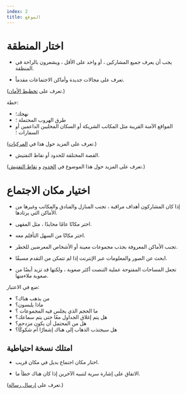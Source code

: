 ```yaml
---
index: 2
title: الموقع
---
```

# اختار المنطقة

*   يجب أن يعرف جميع المشاركين ، أو واحد على الأقل ، ويشعرون بالراحة في المنطقة.

*   تعرف على مجالات جديدة وأماكن الاجتماعات مقدماً.

(تعرف على [تخطيط الأمان](umbrella://assess-your-risk/security-planning).)

خطة:

*   نهجك؛
*   طرق الهروب المحتملة ؛
*   المواقع الآمنة القريبة مثل المكاتب الشريكة أو السكان المحليين الداعمين أو السفارات ؛

(تعرف على المزيد حول هذا في [المركبات](umbrella://travel/vehicles).)

*   القصة المختلقة للحدود أو نقاط التفتيش.

(تعرف على المزيد حول هذا الموضوع في [الحدود](umbrella://travel/borders) و [نقاط التفتيش](umbrella://travel/checkpoints).)

# اختيار مكان الاجتماع

*   إذا كان المشاركون أهداف مراقبة ، تجنب المنازل والفنادق والمكاتب وغيرها من الأماكن التي يرتادها.

*   اختر مكانًا عامًا محايدًا ، مثل المقهى.

*   اختر مكانًا من السهل التأقلم معه.

*   تجنب الأماكن المعروفة بجذب مجموعات معينة أو الأشخاص المعرضين للخطر.

*   ابحث عن الصور والمعلومات عبر الإنترنت إذا لم تتمكن من التقدم مسبقًا.

*   تجعل المساحات المفتوحة عملية التنصت أكثر صعوبة ، ولكنها قد تزيد أيضًا من صعوبة ملاءمتها.

ضع في الاعتبار:

*   من يذهب هناك؟
*   ماذا يلبسون؟
*   ما الحجم الذي يجلس فيه المجموعات ؟
*   هل يتم إغلاق الجداول معًا حتى يتم سماعك؟
*   هل من المحتمل أن يكون مزدحم؟
*   هل سيجتذب الذهاب إلى هناك إشعارًا أم شكوكًا؟

## امتلك نسخة احتياطية

*   اختار مكان اجتماع بديل في مكان قريب.

*   الاتفاق على إشارة سرية لتنبيه الآخرين إذا كان هناك خطأ ما.

(تعرف على [إرسال رسالة](umbrella://communications/sending-a-message).)